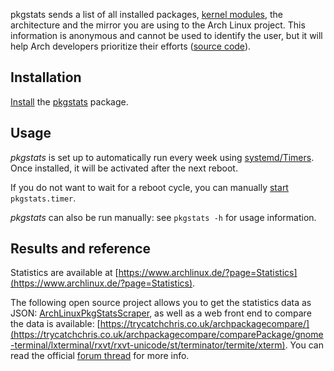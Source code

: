 pkgstats sends a list of all installed packages, [kernel modules](https://www.archlinux.org/news/pkgstats-now-collects-modules-usage/), the architecture and the mirror you are using to the Arch Linux project. This information is anonymous and cannot be used to identify the user, but it will help Arch developers prioritize their efforts ([source code](https://git.archlinux.org/svntogit/packages.git/tree/trunk?h=packages/pkgstats)).

## Installation

[Install](/index.php/Install "Install") the [pkgstats](https://www.archlinux.org/packages/?name=pkgstats) package.

## Usage

*pkgstats* is set up to automatically run every week using [systemd/Timers](/index.php/Systemd/Timers "Systemd/Timers"). Once installed, it will be activated after the next reboot.

If you do not want to wait for a reboot cycle, you can manually [start](/index.php/Start "Start") `pkgstats.timer`.

*pkgstats* can also be run manually: see `pkgstats -h` for usage information.

## Results and reference

Statistics are available at [https://www.archlinux.de/?page=Statistics](https://www.archlinux.de/?page=Statistics).

The following open source project allows you to get the statistics data as JSON: [ArchLinuxPkgStatsScraper](https://github.com/chrissound/ArchLinuxPkgStatsScraper), as well as a web front end to compare the data is available: [https://trycatchchris.co.uk/archpackagecompare/](https://trycatchchris.co.uk/archpackagecompare/comparePackage/gnome-terminal/lxterminal/rxvt/rxvt-unicode/st/terminator/termite/xterm). You can read the official [forum thread](https://bbs.archlinux.org/viewtopic.php?id=105431) for more info.